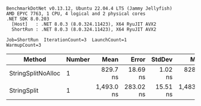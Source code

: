 ```

BenchmarkDotNet v0.13.12, Ubuntu 22.04.4 LTS (Jammy Jellyfish)
AMD EPYC 7763, 1 CPU, 4 logical and 2 physical cores
.NET SDK 8.0.203
  [Host]   : .NET 8.0.3 (8.0.324.11423), X64 RyuJIT AVX2
  ShortRun : .NET 8.0.3 (8.0.324.11423), X64 RyuJIT AVX2

Job=ShortRun  IterationCount=3  LaunchCount=1  
WarmupCount=3  

```
| Method             | Number | Mean       | Error     | StdDev   | Min        | Max        | Gen0   | Allocated |
|------------------- |------- |-----------:|----------:|---------:|-----------:|-----------:|-------:|----------:|
| StringSplitNoAlloc | 1      |   829.7 ns |  18.69 ns |  1.02 ns |   828.6 ns |   830.4 ns |      - |         - |
| StringSplit        | 1      | 1,493.0 ns | 283.02 ns | 15.51 ns | 1,483.0 ns | 1,510.8 ns | 0.0381 |    3208 B |
